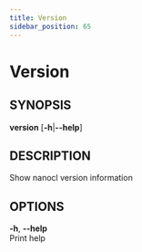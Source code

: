 ```yaml
---
title: Version
sidebar_position: 65
---
```


# Version

## SYNOPSIS

**version** \[**-h**\|**--help**\]

## DESCRIPTION

Show nanocl version information

## OPTIONS

**-h**, **--help**  
Print help
